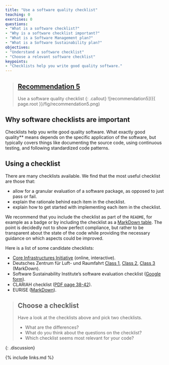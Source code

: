 ```yaml
---
title: "Use a software quality checklist"
teaching: 0
exercises: 0
questions:
- "What is a software checklist?"
- "Why is a software checklist important?"
- "What is a Software Management plan?"
- "What is a Software Sustainability plan?"
objectives:
- "Understand a software checklist"
- "Choose a relevant software checklist"
keypoints:
- "Checklists help you write good quality software."
---
```


> ## [Recommendation 5](https://fair-software.eu/recommendations/checklist)
>
> Use a software quality checklist
{: .callout}
![recommendation5]({{ page.root }}/fig/recommendation5.png)

## Why software checklists are important

Checklists help you write good quality software. What exactly
good quality** means depends on the specific application of the software,
but typically covers things like documenting the source code,
using continuous testing, and following standardized code patterns.

## Using a checklist

There are many checklists available. We find that the most useful checklist are those that:

- allow for a granular evaluation of a software package, as opposed to just pass or fail.
- explain the rationale behind each item in the checklist.
- explain how to get started with implementing each item in the checklist.

We recommend that you include the checklist as part of the ``README``, for example as
a badge or by including the checklist as a
[MarkDown table](https://github.com/adam-p/markdown-here/wiki/Markdown-Cheatsheet#tables).
The point is decidedly not to show perfect compliance, but rather to be transparent about
the state of the code while providing the necessary guidance on which aspects could be improved.

Here is a list of some candidate checklists:

- [Core Infrastructures Initiative](https://bestpractices.coreinfrastructure.org/en) (online, interactive).
- Deutsches Zentrum für Luft- und Raumfahrt
[Class 1](https://rse.dlr.de/download/checklist_applicationclass_1-markdown_v1.0.md),
[Class 2](https://rse.dlr.de/download/checklist_applicationclass_2-markdown_v1.0.md),
[Class 3](https://rse.dlr.de/download/checklist_applicationclass_3-markdown_v1.0.md) (MarkDown).
- Software Sustainability Institute’s software evaluation checklist ([Google form](https://docs.google.com/forms/d/e/1FAIpQLSf0ccsVdN-nXJCHLluJ-hANZlp8rDKgprJa0oTYiLZSDxh3DA/viewform)).
- CLARIAH checklist ([PDF page 38-42](https://github.com/CLARIAH/software-quality-guidelines/blob/v1.0/softwareguidelines.pdf)).
- EURISE ([MarkDown](https://github.com/eurise-network/technical-reference/blob/v0.1/quality/software-checklist.rst)).

> ## Choose a checklist
>
> Have a look at the checklists above and pick two checklists.
>
> - What are the differences?
> - What do you think about the questions on the checklist?
> - Which checklist seems most relevant for your code?
>
{: .discussion}

{% include links.md %}
